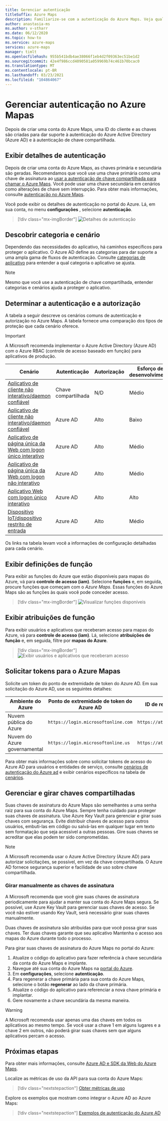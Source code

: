 ```yaml
---
title: Gerenciar autenticação
titleSuffix: Azure Maps
description: Familiarize-se com a autenticação do Azure Maps. Veja qual abordagem funciona melhor em qual cenário. Saiba como usar o portal para exibir as configurações de autenticação.
author: anastasia-ms
ms.author: v-stharr
ms.date: 06/12/2020
ms.topic: how-to
ms.service: azure-maps
services: azure-maps
manager: timlt
ms.openlocfilehash: 955b541bdb4ae38066f1eb4d2f09363ec51be1d2
ms.sourcegitcommit: 42e4f986ccd4090581a059969b74c461b70bcac0
ms.translationtype: MT
ms.contentlocale: pt-BR
ms.lasthandoff: 03/23/2021
ms.locfileid: "104864067"
---
```

# <a name="manage-authentication-in-azure-maps"></a>Gerenciar autenticação no Azure Mapas

Depois de criar uma conta do Azure Maps, uma ID do cliente e as chaves são criadas para dar suporte à autenticação do Azure Active Directory (Azure AD) e à autenticação de chave compartilhada.

## <a name="view-authentication-details"></a>Exibir detalhes de autenticação

Depois de criar uma conta do Azure Maps, as chaves primária e secundária são geradas. Recomendamos que você use uma chave primária como uma chave de assinatura ao [usar a autenticação de chave compartilhada para chamar o Azure Maps](./azure-maps-authentication.md#shared-key-authentication). Você pode usar uma chave secundária em cenários como alterações de chave sem interrupção. Para obter mais informações, consulte [autenticação no Azure Maps](./azure-maps-authentication.md).

Você pode exibir os detalhes de autenticação no portal do Azure. Lá, em sua conta, no menu **configurações** , selecione **autenticação**.

> [!div class="mx-imgBorder"]
> ![Detalhes de autenticação](./media/how-to-manage-authentication/how-to-view-auth.png)

## <a name="discover-category-and-scenario"></a>Descobrir categoria e cenário

Dependendo das necessidades do aplicativo, há caminhos específicos para proteger o aplicativo. O Azure AD define as categorias para dar suporte a uma ampla gama de fluxos de autenticação. Consulte [categorias de aplicativo](../active-directory/develop/authentication-flows-app-scenarios.md#application-categories) para entender a qual categoria o aplicativo se ajusta.

> [!NOTE]
> Mesmo que você use a autenticação de chave compartilhada, entender categorias e cenários ajuda a proteger o aplicativo.

## <a name="determine-authentication-and-authorization"></a>Determinar a autenticação e a autorização

A tabela a seguir descreve os cenários comuns de autenticação e autorização no Azure Maps. A tabela fornece uma comparação dos tipos de proteção que cada cenário oferece.

> [!IMPORTANT]
> A Microsoft recomenda implementar o Azure Active Directory (Azure AD) com o Azure RBAC (controle de acesso baseado em função) para aplicativos de produção.

| Cenário                                                                                    | Autenticação | Autorização | Esforço de desenvolvimento | Esforço operacional |
| ------------------------------------------------------------------------------------------- | -------------- | ------------- | ------------------ | ------------------ |
| [Aplicativo de cliente não interativo/daemon confiável](./how-to-secure-daemon-app.md)        | Chave compartilhada     | N/D           | Médio             | Alto               |
| [Aplicativo de cliente não interativo/daemon confiável](./how-to-secure-daemon-app.md)        | Azure AD       | Alto          | Baixo                | Médio             |
| [Aplicativo de página única da Web com logon único interativo](./how-to-secure-spa-users.md) | Azure AD       | Alto          | Médio             | Médio             |
| [Aplicativo de página única da Web com logon não interativo](./how-to-secure-spa-app.md)      | Azure AD       | Alto          | Médio             | Médio             |
| [Aplicativo Web com logon único interativo](./how-to-secure-webapp-users.md)          | Azure AD       | Alto          | Alto               | Médio             |
| [Dispositivo IoT/dispositivo restrito de entrada](./how-to-secure-device-code.md)                     | Azure AD       | Alto          | Médio             | Médio             |

Os links na tabela levam você a informações de configuração detalhadas para cada cenário.

## <a name="view-role-definitions"></a>Exibir definições de função

Para exibir as funções do Azure que estão disponíveis para mapas do Azure, vá para **controle de acesso (iam)**. Selecione **funções** e, em seguida, procure funções que começam com o *Azure Maps*. Essas funções do Azure Maps são as funções às quais você pode conceder acesso.

> [!div class="mx-imgBorder"]
> ![Visualizar funções disponíveis](./media/how-to-manage-authentication/how-to-view-avail-roles.png)

## <a name="view-role-assignments"></a>Exibir atribuições de função

Para exibir usuários e aplicativos que receberam acesso para mapas do Azure, vá para **controle de acesso (iam)**. Lá, selecione **atribuições de função** e, em seguida, filtre por **mapas do Azure**.

> [!div class="mx-imgBorder"]
> ![Exibir usuários e aplicativos que receberam acesso](./media/how-to-manage-authentication/how-to-view-amrbac.png)

## <a name="request-tokens-for-azure-maps"></a>Solicitar tokens para o Azure Mapas

Solicite um token do ponto de extremidade de token do Azure AD. Em sua solicitação do Azure AD, use os seguintes detalhes:

| Ambiente do Azure      | Ponto de extremidade de token do Azure AD             | ID de recurso do Azure              |
| ---------------------- | ----------------------------------- | ------------------------------ |
| Nuvem pública do Azure     | `https://login.microsoftonline.com` | `https://atlas.microsoft.com/` |
| Nuvem do Azure governamental | `https://login.microsoftonline.us`  | `https://atlas.microsoft.com/` |

Para obter mais informações sobre como solicitar tokens de acesso do Azure AD para usuários e entidades de serviço, consulte [cenários de autenticação do Azure ad](../active-directory/develop/authentication-vs-authorization.md) e exibir cenários específicos na tabela de [cenários](./how-to-manage-authentication.md#determine-authentication-and-authorization).

## <a name="manage-and-rotate-shared-keys"></a>Gerenciar e girar chaves compartilhadas

Suas chaves de assinatura do Azure Maps são semelhantes a uma senha raiz para sua conta do Azure Maps. Sempre tenha cuidado para proteger suas chaves de assinatura. Use Azure Key Vault para gerenciar e girar suas chaves com segurança. Evite distribuir chaves de acesso para outros usuários, embuti-las em código ou salvá-las em qualquer lugar em texto sem formatação que seja acessível a outras pessoas. Gire suas chaves se acreditar que elas podem ter sido comprometidas.

> [!NOTE]
> A Microsoft recomenda usar o Azure Active Directory (Azure AD) para autorizar solicitações, se possível, em vez da chave compartilhada. O Azure AD fornece segurança superior e facilidade de uso sobre chave compartilhada.

### <a name="manually-rotate-subscription-keys"></a>Girar manualmente as chaves de assinatura

A Microsoft recomenda que você gire suas chaves de assinatura periodicamente para ajudar a manter sua conta do Azure Maps segura. Se possível, use Azure Key Vault para gerenciar suas chaves de acesso. Se você não estiver usando Key Vault, será necessário girar suas chaves manualmente.

Duas chaves de assinatura são atribuídas para que você possa girar suas chaves. Ter duas chaves garante que seu aplicativo Mantenha o acesso aos mapas do Azure durante todo o processo.

Para girar suas chaves de assinatura do Azure Maps no portal do Azure:

1. Atualize o código do aplicativo para fazer referência à chave secundária da conta do Azure Maps e implante.
2. Navegue até sua conta do Azure Maps na [portal do Azure](https://portal.azure.com/).
3. Em **configurações**, selecione **autenticação**.
4. Para regenerar a chave primária para sua conta do Azure Maps, selecione o botão **regenerar** ao lado da chave primária.
5. Atualize o código do aplicativo para referenciar a nova chave primária e implantar.
6. Gere novamente a chave secundária da mesma maneira.

> [!WARNING]
> A Microsoft recomenda usar apenas uma das chaves em todos os aplicativos ao mesmo tempo. Se você usar a chave 1 em alguns lugares e a chave 2 em outros, não poderá girar suas chaves sem que alguns aplicativos percam o acesso.

## <a name="next-steps"></a>Próximas etapas

Para obter mais informações, consulte [Azure AD e SDK da Web do Azure Maps](./how-to-use-map-control.md).

Localize as métricas de uso da API para sua conta do Azure Maps:
> [!div class="nextstepaction"]
> [Obter métricas de uso](how-to-view-api-usage.md)

Explore os exemplos que mostram como integrar o Azure AD ao Azure Maps:

> [!div class="nextstepaction"]
> [Exemplos de autenticação do Azure AD](https://github.com/Azure-Samples/Azure-Maps-AzureAD-Samples)